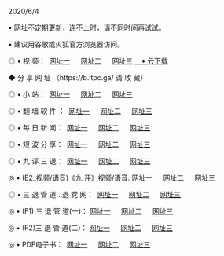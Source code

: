 <p>2020/6/4
<p>• 网址不定期更新，连不上时，请不同时间再试试。
<p>• 建议用谷歌或火狐官方浏览器访问。
<p>◎ • 视 频： 
<a href="http://hyy.lexmarktr.com/" target="_blank">网址一</a> 　 
<a href="http://hrv.lexmarktr.com/" target="_blank">网址二</a> 　 
<a href="http://hbu.shirokuriwaki.com/b.html" target="_blank">网址三</a>
<a href="https://yadi.sk/d/d0sUeAOpal3njw" target="_wblank">　• 云下载 </a></p>
<p>◆ 分 享 网 址 （https://b.itpc.ga/ 请 收 藏） </p>

<p>◎ • 小 站：  
<a href="http://hyy.lexmarktr.com/f.html" target="_blank">网址一</a> 　 
<a href="http://hrv.lexmarktr.com/h.html" target="_blank">网址二</a> 　 
<a href="http://hbu.shirokuriwaki.com/k/" target="_blank">网址三</a></p>
<p>◎ • 翻 墙 软 件 ：  
<a href="http://hyy.lexmarktr.com/ff/" target="_blank">网址一</a> 　 
<a href="http://hrv.lexmarktr.com/s/read/a1_nd.html" target="_blank">网址二</a> 　 
<a href="http://hbu.shirokuriwaki.com/ff/index.html" target="_blank">网址三</a></p>
<p>◎ • 每 日 新 闻：  
<a href="http://hyy.lexmarktr.com/day/" target="_blank">网址一</a> 　 
<a href="http://hrv.lexmarktr.com/day/" target="_blank">网址二</a> 　 
<a href="http://hbu.shirokuriwaki.com/day/index.html" target="_blank">网址三</a></p>
<p>◎ • 短 波 分 享：  
<a href="http://hyy.lexmarktr.com/h/" target="_blank">网址一</a> 　 
<a href="http://hrv.lexmarktr.com/h/" target="_blank">网址二</a> 　 
<a href="http://hbu.shirokuriwaki.com/h/index.html" target="_blank">网址三</a></p>
<p>◎ • 九 评.三 退：  
<a href="http://hyy.lexmarktr.com/t/" target="_blank">网址一</a> 　 
<a href="http://hrv.lexmarktr.com/v2/index.html" target="_blank">网址二</a> 　 
<a href="http://hbu.shirokuriwaki.com/tt/index.html" target="_blank">网址三</a> 　</p>
<p>◎ • (E2_视频/语音)《九 评》视频/语音: 
<a href="http://hyy.lexmarktr.com/7738.html" target="_blank">网址一</a> 　 
<a href="http://hrv.lexmarktr.com/7614.html" target="_blank">网址二</a> 　 
<a href="http://hwu.lexmarktr.com/7633.html" target="_blank">网址三</a></p>
<p>◎ • 三 退 管 道...退 党 网：  
<a href="http://hyy.lexmarktr.com/go/td1.html" target="_blank">网址一</a> 　 
<a href="http://hrv.lexmarktr.com/go/td2.html" target="_blank">网址二</a> 　 
<a href="http://hwu.lexmarktr.com/go/td3.html" target="_blank">网址三</a></p>
<p>◎ • (F1) 三 退 管 道(一)： 
<a href="http://hyy.lexmarktr.com/dd/" target="_blank">网址一</a> 　 
<a href="http://hrv.lexmarktr.com/s/read/a1_tdx.html" target="_blank">网址二</a> 　 
<a href="http://hwu.lexmarktr.com/dd/" target="_blank">网址三</a></p>
<p>◎ • (F2)三 退 管 道(二)： 
<a href="http://hwu.lexmarktr.com/d/" target="_blank">网址一</a> 　 
<a href="http://hyy.lexmarktr.com/d/index.html" target="_blank">网址二</a> 　 
<a href="http://hrv.lexmarktr.com/d/" target="_blank">网址三</a></p>
<p>◎ • PDF电子书：  
<a href="http://hyy.lexmarktr.com/p/" target="_blank">网址一</a> 　 
<a href="http://hrv.lexmarktr.com/p/index.html" target="_blank">网址二</a> 　 
<a href="http://hwu.lexmarktr.com/p/" target="_blank">网址三</a></p>
